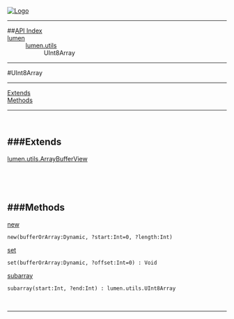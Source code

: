 
[![Logo](../../../images/logo.png)](../../../index.html)

---


##[API Index](../../../api/index.html#lumen.utils)   
[lumen](../)     
&emsp;&emsp;&emsp;[lumen.utils](./)   
&emsp;&emsp;&emsp;&emsp;&emsp;&emsp;UInt8Array

---

#UInt8Array


---


[Extends](#Extends)   
[Methods](#Methods)   


---

&nbsp;   

<a class="lift" name="Extends" ></a>
###Extends   
---
<a class="lift" name="lumen.utils.ArrayBufferView" href="{{{rel_path}}}api/lumen/utils/ArrayBufferView.html">lumen.utils.ArrayBufferView</a>

&nbsp;   

&nbsp;   

<a class="lift" name="Methods" ></a>
###Methods   
---
<a class="lift" name="new" href="#new">new</a>



`new(bufferOrArray:Dynamic, ?start:Int=0, ?length:Int) `

<span class="small_desc_flat">  </span>   

<a class="lift" name="set" href="#set">set</a>



`set(bufferOrArray:Dynamic, ?offset:Int=0) : Void`

<span class="small_desc_flat">  </span>   

<a class="lift" name="subarray" href="#subarray">subarray</a>



`subarray(start:Int, ?end:Int) : lumen.utils.UInt8Array`

<span class="small_desc_flat">  </span>   



&nbsp;
&nbsp;
&nbsp;

---  


&nbsp;   
&nbsp;   